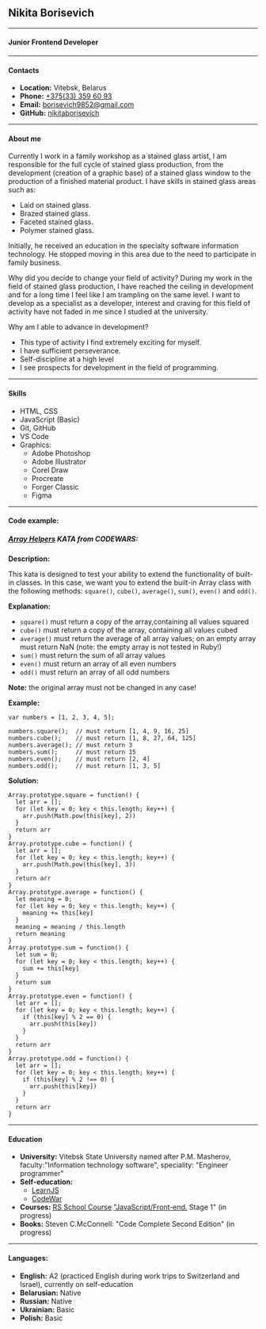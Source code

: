 ## Nikita Borisevich
***
#### Junior Frontend Developer
***
#### Contacts
* **Location:** Vitebsk, Belarus
* **Phone:** [+375(33) 359 60 93](tel:375333596093) 
* **Email:** borisevich9852@gmail.com
* **GitHub:** [nikitaborisevich](https://github.com/nikitaborisevich)

***
#### About me
Currently I work in a family workshop as a stained glass artist, I am responsible for the full cycle of stained glass production, from the development (creation of a graphic base) of a stained glass window to the production of a finished material product. I have skills in stained glass areas such as: 

* Laid on stained glass.
* Brazed stained glass.
* Faceted stained glass.
* Polymer stained glass.

Initially, he received an education in the specialty software information technology. He stopped moving in this area due to the need to participate in family business.

Why did you decide to change your field of activity? During my work in the field of stained glass production, I have reached the ceiling in development and for a long time I feel like I am trampling on the same level. I want to develop as a specialist as a developer, interest and craving for this field of activity have not faded in me since I studied at the university.

Why am I able to advance in development?
* This type of activity I find extremely exciting for myself.
* I have sufficient perseverance.
* Self-discipline at a high level
* I see prospects for development in the field of programming.

***
#### Skills
* HTML, CSS
* JavaScript (Basic)
* Git, GitHub
* VS Code
* Graphics:
    * Adobe Photoshop
    * Adobe Illustrator
    * Corel Draw
    * Procreate
    * Forger Classic
    * Figma

***
#### Code example:
##### [Array Helpers](https://www.codewars.com/kata/525d50d2037b7acd6e000534) KATA from CODEWARS:

**Description:**

This kata is designed to test your ability to extend the functionality of built-in classes. In this case, we want you to extend the built-in Array class with the following methods: `square()`, `cube()`, `average()`, `sum()`, `even()` and `odd()`.

**Explanation:**
* `square()` must return a copy of the array,containing all values squared
* `cube()` must return a copy of the array, containing all values cubed
* `average()` must return the average of all array values; on an empty array must return NaN (note: the empty array is not tested in Ruby!)
* `sum()` must return the sum of all array values
* `even()` must return an array of all even numbers
* `odd()` must return an array of all odd numbers

**Note:** the original array must not be changed in any case!

**Example:**

```
var numbers = [1, 2, 3, 4, 5];

numbers.square();  // must return [1, 4, 9, 16, 25]
numbers.cube();    // must return [1, 8, 27, 64, 125]
numbers.average(); // must return 3
numbers.sum();     // must return 15
numbers.even();    // must return [2, 4]
numbers.odd();     // must return [1, 3, 5]
```

**Solution:**

```
Array.prototype.square = function() {
  let arr = [];
  for (let key = 0; key < this.length; key++) {
    arr.push(Math.pow(this[key], 2)) 
  }
  return arr
}
Array.prototype.cube = function() {
  let arr = [];
  for (let key = 0; key < this.length; key++) {
    arr.push(Math.pow(this[key], 3))
  }
  return arr
}
Array.prototype.average = function() {
  let meaning = 0;
  for (let key = 0; key < this.length; key++) {
    meaning += this[key]
  }
  meaning = meaning / this.length
  return meaning
}
Array.prototype.sum = function() {
  let sum = 0;
  for (let key = 0; key < this.length; key++) {
    sum += this[key]
  }
  return sum
}
Array.prototype.even = function() {
  let arr = [];
  for (let key = 0; key < this.length; key++) {
    if (this[key] % 2 == 0) {
      arr.push(this[key])
    }
  }
  return arr
}
Array.prototype.odd = function() {
  let arr = [];
  for (let key = 0; key < this.length; key++) {
    if (this[key] % 2 !== 0) {
      arr.push(this[key])
    }
  }
  return arr
}
```
***
#### Education
* **University:** Vitebsk State University named after P.M. Masherov, faculty:"Information technology software", speciality: "Engineer programmer"
* **Self-education:**
    * [LearnJS](https://learn.javascript.ru/)
    * [CodeWar](https://www.codewars.com/)
* **Courses:** [RS School Course](https://rs.school/) ["JavaScript/Front-end.](https://rs.school/js/) Stage 1" (in progress)
* **Books:** Steven C.McConnell: "Code Complete Second Edition" (in progress)

***
#### Languages:
* **English:** A2 (practiced English during work trips to Switzerland and Israel), currently on self-education
* **Belarusian:** Native
* **Russian:** Native
* **Ukrainian:** Basic
* **Polish:** Basic

